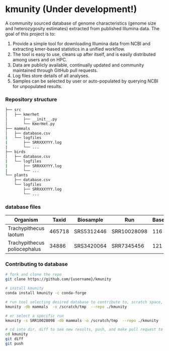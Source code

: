 # kmunity (Under development!)
A community sourced database of genome characteristics (genome size and heterozygosity estimates) extracted from published Illumina data. The goal of this project is to:

1. Provide a simple tool for downloading Illumina data from NCBI and extracting kmer-based statistics in a unified workflow.
2. The tool is easy to use, cleans up after itself, and is easily distributed among users and on HPC.
3. Data are publicly available, continually updated and community maintained through GitHub pull requests.
4. Log files store details of all analyses.
5. Samples can be selected by user or auto-populated by querying NCBI for unpopulated results.


### Repository structure
```bash
├── src
│   ├── kmerhet
│       ├── __init__.py
│       └── KmerHet.py
├── mammals
│   ├── database.csv
|   └── logfiles
|       ├── SRRXXXYYY.log
|       └── ...
├── birds
│   ├── database.csv
|   └── logfiles
|       ├── SRRXXXYYY.log
|       └── ...
└── plants
    ├── database.csv
    └── logfiles
        ├── SRRXXXYYY.log
        └── ...
```


### database files

| Organism  | Taxid  |  Biosample  |   Run   |  Bases_Gb  |   Genome_Size   |  Heterozygosity  |
|   ---     |   ---  |     ---     |   ---   |    ---     |          ---             |          ---              | 
|   Trachypithecus laotum         |   465718 |   SRS5312446    |  SRR10028098   |  116   |   ...    |   ...   |
|   Trachypithecus poliocephalus  |   34886  |   SRS3420064    |  SRR7345456    |  121   |   ...    |   ...   |


### Contributing to database
```bash
# fork and clone the repo
git clone https://github.com/{username}/kmunity

# install kmunity
conda install kmunity -c conda-forge

# run tool selecting desired database to contribute to, scratch space, and repo location
kmunity -db mammals  -o /scratch/tmp  --repo ./kmunity

# or select a specific run
kmunity -s SRR10028098 -db mammals -o /scratch/tmp  --repo ./kmunity

# cd into dir, diff to see new results, push, and make pull request to origin on GitHub
cd kmunity
git diff 
git push
```
